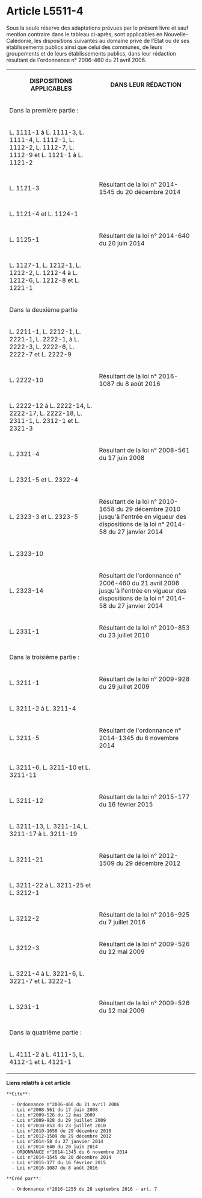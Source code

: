 # Article L5511-4

Sous la seule réserve des adaptations prévues par le présent livre et sauf mention contraire dans le tableau ci-après, sont
applicables en Nouvelle-Calédonie, les dispositions suivantes au domaine privé de l'Etat ou de ses établissements publics
ainsi que celui des communes, de leurs groupements et de leurs établissements publics, dans leur rédaction résultant de
l'ordonnance n° 2006-460 du 21 avril 2006. 

<table>
  <tbody>
    <tr>
      <th>

DISPOSITIONS APPLICABLES 

</th>
      <th>

DANS LEUR RÉDACTION 

</th>
    </tr>
    <tr>
      <td align="left">

Dans la première partie : 

</td>
      <td align="left">
    </td></tr>
    <tr>
      <td>

L. 1111-1 à L. 1111-3, L. 1111-4, L. 1112-1, L. 1112-2, L. 1112-7, L. 1112-9 et L. 1121-1 à L. 1121-2 

</td>
      <td align="left">
    </td></tr>
    <tr>
      <td>

L. 1121-3 

</td>
      <td>

Résultant de la loi n° 2014-1545 du 20 décembre 2014 

</td>
    </tr>
    <tr>
      <td>

L. 1121-4 et L. 1124-1 

</td>
      <td align="left">
    </td></tr>
    <tr>
      <td>

L. 1125-1 

</td>
      <td>

Résultant de la loi n° 2014-640 du 20 juin 2014 

</td>
    </tr>
    <tr>
      <td>

L. 1127-1, L. 1212-1, L. 1212-2, L. 1212-4 à L. 1212-6, L. 1212-8 et L. 1221-1 

</td>
      <td align="left">
    </td></tr>
    <tr>
      <td>

Dans la deuxième partie 

</td>
      <td align="left">
    </td></tr>
    <tr>
      <td>

L. 2211-1, L. 2212-1, L. 2221-1, L. 2222-1, à L. 2222-3, L. 2222-6, L. 2222-7 et L. 2222-9 

</td>
      <td align="left">
    </td></tr>
    <tr>
      <td>

L. 2222-10 

</td>
      <td>

Résultant de la loi n° 2016-1087 du 8 août 2016 

</td>
    </tr>
    <tr>
      <td>

L. 2222-12 à L. 2222-14, L. 2222-17, L. 2222-18, L. 2311-1, L. 2312-1 et L. 2321-3 

</td>
      <td align="left">
    </td></tr>
    <tr>
      <td>

L. 2321-4 

</td>
      <td>

Résultant de la loi n° 2008-561 du 17 juin 2008 

</td>
    </tr>
    <tr>
      <td>

L. 2321-5 et L. 2322-4 

</td>
      <td align="left">
    </td></tr>
    <tr>
      <td>

L. 2323-3 et L. 2323-5 

</td>
      <td>

Résultant de la loi n° 2010-1658 du 29 décembre 2010 jusqu'à l'entrée en vigueur des dispositions de la loi n° 2014-58 du 27
janvier 2014 

</td>
    </tr>
    <tr>
      <td>

L. 2323-10 

</td>
      <td align="left">
    </td></tr>
    <tr>
      <td>

L. 2323-14 

</td>
      <td>

Résultant de l'ordonnance n° 2006-460 du 21 avril 2006 jusqu'à l'entrée en vigueur des dispositions de la loi n° 2014-58 du
27 janvier 2014 

</td>
    </tr>
    <tr>
      <td>

L. 2331-1 

</td>
      <td>

Résultant de la loi n° 2010-853 du 23 juillet 2010 

</td>
    </tr>
    <tr>
      <td align="left">

Dans la troisième partie : 

</td>
      <td align="left">
    </td></tr>
    <tr>
      <td>

L. 3211-1 

</td>
      <td>

Résultant de la loi n° 2009-928 du 29 juillet 2009 

</td>
    </tr>
    <tr>
      <td>

L. 3211-2 à L. 3211-4 

</td>
      <td align="left">
    </td></tr>
    <tr>
      <td>

L. 3211-5 

</td>
      <td>

Résultant de l'ordonnance n° 2014-1345 du 6 novembre 2014 

</td>
    </tr>
    <tr>
      <td>

L. 3211-6, L. 3211-10 et L. 3211-11 

</td>
      <td align="left">
    </td></tr>
    <tr>
      <td>

L. 3211-12 

</td>
      <td>

Résultant de la loi n° 2015-177 du 16 février 2015 

</td>
    </tr>
    <tr>
      <td>

L. 3211-13, L. 3211-14, L. 3211-17 à L. 3211-19 

</td>
      <td align="left">
    </td></tr>
    <tr>
      <td>

L. 3211-21 

</td>
      <td>

Résultant de la loi n° 2012-1509 du 29 décembre 2012 

</td>
    </tr>
    <tr>
      <td>

L. 3211-22 à L. 3211-25 et L. 3212-1 

</td>
      <td align="left">
    </td></tr>
    <tr>
      <td>

L. 3212-2 

</td>
      <td>

Résultant de la loi n° 2016-925 du 7 juillet 2016 

</td>
    </tr>
    <tr>
      <td>

L. 3212-3 

</td>
      <td>

Résultant de la loi n° 2009-526 du 12 mai 2009 

</td>
    </tr>
    <tr>
      <td>

L. 3221-4 à L. 3221-6, L. 3221-7 et L. 3222-1 

</td>
      <td align="left">
    </td></tr>
    <tr>
      <td>

L. 3231-1 

</td>
      <td>

Résultant de la loi n° 2009-526 du 12 mai 2009 

</td>
    </tr>
    <tr>
      <td align="left">

Dans la quatrième partie : 

</td>
      <td align="left">
    </td></tr>
    <tr>
      <td>

L. 4111-2 à L. 4111-5, L. 4112-1 et L. 4121-1 

</td>
      <td align="left">
    </td></tr>
  </tbody>
</table>

**Liens relatifs à cet article**

	**Cite**:

	  - Ordonnance n°2006-460 du 21 avril 2006
	  - Loi n°2008-561 du 17 juin 2008
	  - Loi n°2009-526 du 12 mai 2009
	  - Loi n°2009-928 du 29 juillet 2009
	  - Loi n°2010-853 du 23 juillet 2010
	  - Loi n°2010-1658 du 29 décembre 2010
	  - Loi n°2012-1509 du 29 décembre 2012
	  - Loi n°2014-58 du 27 janvier 2014
	  - Loi n°2014-640 du 20 juin 2014
	  - ORDONNANCE n°2014-1345 du 6 novembre 2014
	  - Loi n°2014-1545 du 20 décembre 2014
	  - Loi n°2015-177 du 16 février 2015
	  - Loi n°2016-1087 du 8 août 2016

	**Créé par**:

	  - Ordonnance n°2016-1255 du 28 septembre 2016 - art. 7
